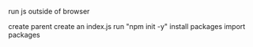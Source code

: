 run js outside of browser

create parent
create an index.js
run "npm init -y"
install packages
import packages